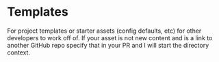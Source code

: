 # Templates

For project templates or starter assets (config defaults, etc) for other developers to work off of. If your asset is not new content and is a link to another GitHub repo specify that in your PR and I will start the directory context.
